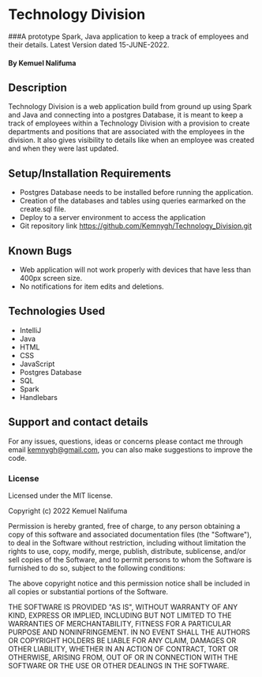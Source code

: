 # Technology Division
###A prototype Spark, Java application to keep a track of employees and their details. Latest Version dated 15-JUNE-2022.


#### By Kemuel Nalifuma

## Description
Technology Division is a web application build from ground up using Spark and Java and connecting into a postgres Database,
it is meant to keep a track of employees within a Technology Division with a provision to create departments and positions
that are associated with the employees in the division. It also gives visibility to details like when an employee was created
and when they were last updated.

## Setup/Installation Requirements
* Postgres Database needs to be installed before running the application.
* Creation of the databases and tables using queries earmarked on the create.sql file.
* Deploy to a server environment to access the application
* Git repository link  https://github.com/Kemnygh/Technology_Division.git


## Known Bugs
* Web application will not work properly with devices that have less than 400px screen size.
* No notifications for item edits and deletions.

## Technologies Used
* IntelliJ
* Java
* HTML
* CSS
* JavaScript
* Postgres Database
* SQL
* Spark
* Handlebars

## Support and contact details
For any issues, questions, ideas or concerns please contact me through email kemnygh@gmail.com, you can also make suggestions to improve the code.

### License
Licensed under the MIT license.

Copyright (c) 2022 Kemuel Nalifuma

Permission is hereby granted, free of charge, to any person obtaining a copy
of this software and associated documentation files (the "Software"), to deal
in the Software without restriction, including without limitation the rights
to use, copy, modify, merge, publish, distribute, sublicense, and/or sell
copies of the Software, and to permit persons to whom the Software is
furnished to do so, subject to the following conditions:

The above copyright notice and this permission notice shall be included in all
copies or substantial portions of the Software.

THE SOFTWARE IS PROVIDED "AS IS", WITHOUT WARRANTY OF ANY KIND, EXPRESS OR
IMPLIED, INCLUDING BUT NOT LIMITED TO THE WARRANTIES OF MERCHANTABILITY,
FITNESS FOR A PARTICULAR PURPOSE AND NONINFRINGEMENT. IN NO EVENT SHALL THE
AUTHORS OR COPYRIGHT HOLDERS BE LIABLE FOR ANY CLAIM, DAMAGES OR OTHER
LIABILITY, WHETHER IN AN ACTION OF CONTRACT, TORT OR OTHERWISE, ARISING FROM,
OUT OF OR IN CONNECTION WITH THE SOFTWARE OR THE USE OR OTHER DEALINGS IN THE
SOFTWARE.
